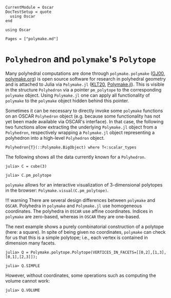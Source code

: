 ```@meta
CurrentModule = Oscar
DocTestSetup = quote
  using Oscar
end
```

```@setup oscar
using Oscar
```

```@contents
Pages = ["polymake.md"]
```


# `Polyhedron` and `polymake`'s `Polytope`

Many polyhedral computations are done through `polymake`. `polymake`
([GJ00](@cite), [polymake.org](https://polymake.org)) is open source software
for research in polyhedral geometry and is attached to Julia via `Polymake.jl`
([KLT20](@cite), [Polymake.jl](https://github.com/oscar-system/Polymake.jl)).
This is visible in the structure `Polyhedron` via a pointer `pm_polytope` to
the corresponding `polymake` object.
Using `Polymake.jl` one can apply all functionality of `polymake` to the
`polymake` object hidden behind this pointer.

Sometimes it can be necessary to directly invoke some `polymake` functions on
an OSCAR `Polyhedron` object (e.g. because some functionality has not yet been
made available via OSCAR's interface). In that case, the following two
functions allow extracting the underlying `Polymake.jl` object from a
`Polyhedron`, respectively wrapping a `Polymake.jl` object representing a
polyhedron into a high-level `Polyhedron` object.

```@docs
Polyhedron{T}(::Polymake.BigObject) where T<:scalar_types
```

The following shows all the data currently known for a `Polyhedron`.

```jldoctest
julia> C = cube(3)

julia> C.pm_polytope

```

`polymake` allows for an interactive visualization of 3-dimensional polytopes in the browser: `Polymake.visual(C.pm_polytope)`.


!!! warning
    There are several design differences between `polymake` and `OSCAR`.
    Polyhedra in `polymake` and `Polymake.jl` use homogeneous coordinates. The polyhedra in `OSCAR` use affine coordinates.
	 Indices in `polymake` are zero-based, whereas in `OSCAR` they are one-based.

The next example shows a purely combinatorial construction of a polytope (here: a square).
In spite of being given no coordinates, `polymake` can check for us that this is a simple polytope; i.e., each vertex is contained in dimension many facets.

```jldoctest
julia> Q = Polymake.polytope.Polytope(VERTICES_IN_FACETS=[[0,2],[1,3],[0,1],[2,3]]);

julia> Q.SIMPLE

```

However, without coordinates, some operations such as computing the volume cannot work:
```jldoctest
julia> Q.VOLUME

```

